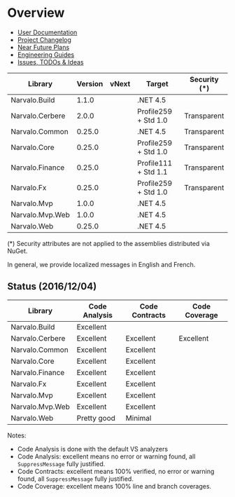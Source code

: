 Overview
========

- [User Documentation](userdocs/index.md)
- [Project Changelog](changelogs/index.md)
- [Near Future Plans](changelogs/vNext.md)
- [Engineering Guides](engineering/index.md)
- [Issues, TODOs & Ideas](engineering/issues.md)

Library                   | Version | vNext  | Target               | Security (*)
--------------------------|---------|--------|----------------------|--------------
Narvalo.Build             | 1.1.0   |        | .NET 4.5             |
Narvalo.Cerbere           | 2.0.0   |        | Profile259 + Std 1.0 | Transparent
Narvalo.Common            | 0.25.0  |        | .NET 4.5             | Transparent
Narvalo.Core              | 0.25.0  |        | Profile259 + Std 1.0 | Transparent
Narvalo.Finance           | 0.25.0  |        | Profile111 + Std 1.1 | Transparent
Narvalo.Fx                | 0.25.0  |        | Profile259 + Std 1.0 | Transparent
Narvalo.Mvp               | 1.0.0   |        | .NET 4.5             |
Narvalo.Mvp.Web           | 1.0.0   |        | .NET 4.5             |
Narvalo.Web               | 0.25.0  |        | .NET 4.5             |

(*) Security attributes are not applied to the assemblies distributed via NuGet.

In general, we provide localized messages in English and French.

Status (2016/12/04)
-------------------

Library                   | Code Analysis | Code Contracts | Code Coverage
--------------------------|---------------|----------------|---------------
Narvalo.Build             | Excellent     |                |
Narvalo.Cerbere           | Excellent     | Excellent      | Excellent
Narvalo.Common            | Excellent     | Excellent      |
Narvalo.Core              | Excellent     | Excellent      |
Narvalo.Finance           | Excellent     | Excellent      |
Narvalo.Fx                | Excellent     | Excellent      |
Narvalo.Mvp               | Excellent     | Excellent      |
Narvalo.Mvp.Web           | Excellent     | Excellent      |
Narvalo.Web               | Pretty good   | Minimal        |

Notes:
- Code Analysis is done with the default VS analyzers
- Code Analysis: excellent means no error or warning found,
  all `SuppressMessage` fully justified.
- Code Contracts: excellent means 100% verified, no error or warning found,
  all `SuppressMessage` fully justified.
- Code Coverage: excellent means 100% line and branch coverages.
